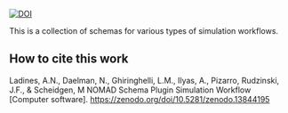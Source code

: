 [![DOI](https://zenodo.org/badge/744481756.svg)](https://zenodo.org/doi/10.5281/zenodo.13844195)

This is a collection of schemas for various types of simulation workflows.

## How to cite this work
Ladines, A.N., Daelman, N., Ghiringhelli, L.M., Ilyas, A., Pizarro, Rudzinski, J.F., & Scheidgen, M NOMAD Schema Plugin Simulation Workflow [Computer software]. https://zenodo.org/doi/10.5281/zenodo.13844195

